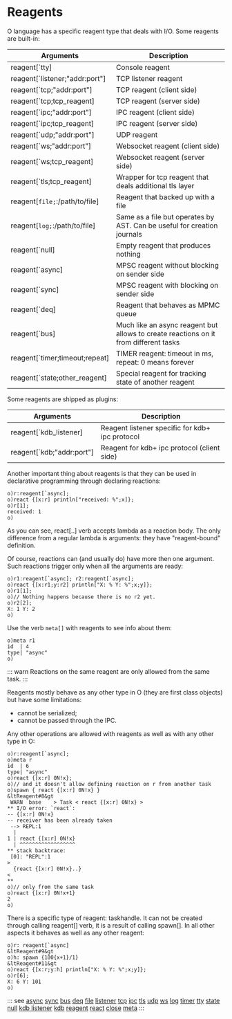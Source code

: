 # Reagents

O language has a specific reagent type that deals with I/O.
Some reagents are built-in:

| Arguments | Description |
| --- | --- |
| reagent[`tty] | Console reagent |
| reagent[`listener;"addr:port"] | TCP listener reagent |
| reagent[`tcp;"addr:port"] | TCP reagent (client side) |
| reagent[`tcp;tcp_reagent] | TCP reagent (server side) |
| reagent[`ipc;"addr:port"] | IPC reagent (client side) |
| reagent[`ipc;tcp_reagent] | IPC reagent (server side) |
| reagent[`udp;"addr:port"] | UDP reagent |
| reagent[`ws;"addr:port"] | Websocket reagent (client side) |
| reagent[`ws;tcp_reagent] | Websocket reagent (server side) |
| reagent[`tls;tcp_reagent] | Wrapper for tcp reagent that deals additional tls layer |
| reagent[`file;`:/path/to/file] | Reagent that backed up with a file |
| reagent[`log;`:/path/to/file] | Same as a file but operates by AST. Can be useful for creation journals |
| reagent[`null] | Empty reagent that produces nothing |
| reagent[`async] | MPSC reagent without blocking on sender side |
| reagent[`sync] | MPSC reagent with blocking on sender side |
| reagent[`deq] | Reagent that behaves as MPMC queue |
| reagent[`bus] | Much like an async reagent but allows to create reactions on it from different tasks |
| reagent[`timer;timeout;repeat] | TIMER reagent: timeout in ms, repeat: 0 means forever |
| reagent[`state;other_reagent] | Special reagent for tracking state of another reagent |

Some reagents are shipped as plugins:

| Arguments | Description |
| --- | --- |
| reagent[`kdb_listener] | Reagent listener specific for kdb+ ipc protocol |
| reagent[`kdb;"addr:port"] | Reagent for kdb+ ipc protocol (client side) |

Another important thing about reagents is that they can be used in declarative programming through declaring reactions:

```o
o)r:reagent[`async];
o)react {[x:r] println["received: %";x]};
o)r[1];
received: 1
o)
```

As you can see, react[..] verb accepts lambda as a reaction body. The only difference from a regular lambda is arguments: they have "reagent-bound" definition.

Of course, reactions can (and usually do) have more then one argument. Such reactions trigger only when all the arguments are ready:

```o
o)r1:reagent[`async]; r2:reagent[`async];
o)react {[x:r1;y:r2] println["X: % Y: %";x;y]};
o)r1[1];
o)// Nothing happens because there is no r2 yet.
o)r2[2];
X: 1 Y: 2
o)
```

Use the verb `meta[]` with reagents to see info about them:

```o
o)meta r1
id  | 4
type| "async"
o)
```

::: warn
Reactions on the same reagent are only allowed from the same task.
:::

Reagents mostly behave as any other type in O (they are first class objects) but have some limitations:

- cannot be serialized;
- cannot be passed through the IPC.

Any other operations are allowed with reagents as well as with any other type in O:

```o
o)r:reagent[`async];
o)meta r
id  | 6
type| "async"
o)react {[x:r] 0N!x};
o)// and it doesn't allow defining reaction on r from another task
o)spawn { react {[x:r] 0N!x} }
&ltReagent#8&gt
 WARN  base    > Task < react {[x:r] 0N!x} >
** I/O error: `react`:
-- {[x:r] 0N!x}
-- receiver has been already taken
 --> REPL:1
  |
1 | react {[x:r] 0N!x}
  | ^^^^^^^^^^^^^^^^^^
** stack backtrace:
 [0]: "REPL":1
>
  {react {[x:r] 0N!x}..}
<
**
o)// only from the same task
o)react {[x:r] 0N!x+1}
2
o)
```

There is a specific type of reagent: taskhandle. It can not be created through calling reagent[] verb,
it is a result of calling spawn[]. In all other aspects it behaves as well as any other reagent:

```o
o)r: reagent[`async]
&ltReagent#9&gt
o)h: spawn {100{x+1}/1}
&ltReagent#11&gt
o)react {[x:r;y:h] println["X: % Y: %";x;y]};
o)r[6];
X: 6 Y: 101
o)
```

::: see
[async](/reference/types/reagents/async.md)
[sync](/reference/types/reagents/sync.md)
[bus](/reference/types/reagents/bus.md)
[deq](/reference/types/reagents/deq.md)
[file](/reference/types/reagents/file.md)
[listener](/reference/types/reagents/listener.md)
[tcp](/reference/types/reagents/tcp.md)
[ipc](/reference/types/reagents/ipc.md)
[tls](/reference/types/reagents/tls.md)
[udp](/reference/types/reagents/udp.md)
[ws](/reference/types/reagents/ws.md)
[log](/reference/types/reagents/log.md)
[timer](/reference/types/reagents/timer.md)
[tty](/reference/types/reagents/tty.md)
[state](/reference/types/reagents/state.md)
[null](/reference/types/reagents/null.md)
[kdb listener](/reference/types/reagents/kdblistener.md)
[kdb](/reference/types/reagents/kdb.md)
[reagent](/verbs/concurrency/reagent.md)
[react](/verbs/concurrency/react.md)
[close](/verbs/concurrency/close.md)
[meta](/verbs/other/meta.md)
:::
